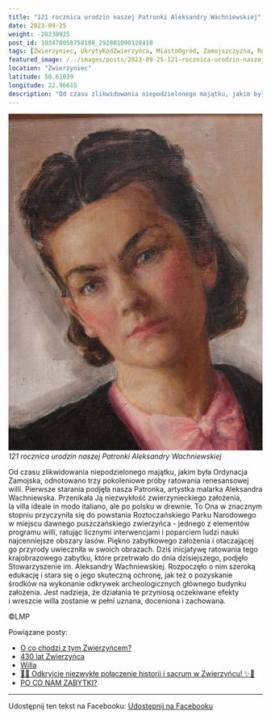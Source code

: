 ```yaml
---
title: "121 rocznica urodzin naszej Patronki Aleksandry Wachniewskiej"
date: 2023-09-25
weight: -20230925
post_id: 103478058758108_292801090128418
tags: [Zwierzyniec, UkrytyKodZwierzyńca, MiastoOgród, Zamojszczyzna, Roztocze, Lubelskie, villarestituta, turystyka, dziedzictwo, zabytki, krajobrazy, TajemnicePrzeszłości, PodróżeWczasie, MagiczneMiejsce]
featured_image: /../images/posts/2023-09-25-121-rocznica-urodzin-naszej-patronki-aleksandry.jpg
location: "Zwierzyniec"
latitude: 50.61039
longitude: 22.96615
description: "Od czasu zlikwidowania niepodzielonego majątku, jakim była Ordynacja Zamojska, odnotowano trzy pokoleniowe próby ratowania renesansowej willi. Pierwsz..."
---
```


![121 rocznica urodzin naszej Patronki Aleksandry Wachniewskiej](/images/posts/2023-09-25-121-rocznica-urodzin-naszej-patronki-aleksandry.jpg)
*121 rocznica urodzin naszej Patronki Aleksandry Wachniewskiej*

Od czasu zlikwidowania niepodzielonego majątku, jakim była Ordynacja Zamojska, odnotowano trzy pokoleniowe próby ratowania renesansowej willi.
Pierwsze starania podjęła nasza Patronka, artystka malarka Aleksandra Wachniewska. Przenikała Ją niezwykłość zwierzynieckiego założenia, la villa ideale in modo italiano, ale po polsku w drewnie. To Ona w znacznym stopniu przyczyniła się do powstania Roztoczańskiego Parku Narodowego w miejscu dawnego puszczańskiego zwierzyńca - jednego z elementów programu willi, ratując licznymi interwencjami i poparciem ludzi nauki najcenniejsze obszary lasów.
Piękno zabytkowego założenia i otaczającej go przyrody uwieczniła w swoich obrazach.
Dziś inicjatywę ratowania tego krajobrazowego zabytku, które przetrwało do dnia dzisiejszego, podjęło Stowarzyszenie im. Aleksandry Wachniewskiej. Rozpoczęło o nim szeroką edukację i stara się o jego skuteczną ochronę, jak też o pozyskanie środków na wykonanie odkrywek archeologicznych głównego budynku założenia.
Jest nadzieja, że działania te przyniosą oczekiwane efekty i wreszcie willa zostanie w pełni uznana, doceniona i zachowana.



©LMP

Powiązane posty:
- [O co chodzi z tym Zwierzyńcem?](/posts/O-co-chodzi-z-tym-Zwierzyncem)
- [430 lat Zwierzyńca](/posts/430-lat-Zwierzynca)
- [Willa ](/posts/Willa-Borowianka)
- [🌟✨ Odkryjcie niezwykłe połączenie historii i sacrum w Zwierzyńcu! ✨🌟](/posts/-Odkryjcie-niezwykle-polaczenie-historii-i-sacrum)
- [PO CO NAM ZABYTKI?](/posts/PO-CO-NAM-ZABYTKI)


---

Udostępnij ten tekst na Facebooku:
[Udostępnij na Facebooku](https://www.facebook.com/sharer/sharer.php?u=https://stowarzyszeniewachniewskiej.pl/posts/121-rocznica-urodzin-naszej-Patronki-Aleksandry)

<script type="application/ld+json">
{
  "@context": "https://schema.org",
  "@type": "BlogPosting",
  "headline": "121 rocznica urodzin naszej Patronki Aleksandry Wachniewskiej",
  "datePublished": "2023-09-25",
  "dateModified": "2023-09-25",
  "author": {
    "@type": "Organization",
    "name": "Stowarzyszenie im. Aleksandry Wachniewskiej"
  },
  "publisher": {
    "@type": "Organization",
    "name": "Stowarzyszenie im. Aleksandry Wachniewskiej",
    "logo": {
      "@type": "ImageObject",
      "url": "https://stowarzyszeniewachniewskiej.pl/images/logo/logo.svg"
    }
  },
  "mainEntityOfPage": {
    "@type": "WebPage",
    "@id": "https://stowarzyszeniewachniewskiej.pl/posts/121-rocznica-urodzin-naszej-patronki-aleksandry"
  },
  "image": {
    "@type": "ImageObject",
    "url": "https://stowarzyszeniewachniewskiej.pl//images/posts/2023-09-25-121-rocznica-urodzin-naszej-patronki-aleksandry.jpg"
  },
  "articleSection": "Dziedzictwo Kulturowe i Zabytki",
  "keywords": "[Zwierzyniec, UkrytyKodZwierzyńca, MiastoOgród, Zamojszczyzna, Roztocze, Lubelskie, villarestituta, turystyka, dziedzictwo, zabytki, krajobrazy, TajemnicePrzeszłości, PodróżeWczasie, MagiczneMiejsce]",
  "wordCount": 144,
  "articleBody": "Od czasu zlikwidowania niepodzielonego majątku, jakim była Ordynacja Zamojska, odnotowano trzy pokoleniowe próby ratowania renesansowej willi.\nPierwsze starania podjęła nasza Patronka, artystka malarka Aleksandra Wachniewska. Przenikała Ją niezwykłość zwierzynieckiego założenia, la villa ideale in modo italiano, ale po polsku w drewnie. To Ona w znacznym stopniu przyczyniła się do powstania Roztoczańskiego Parku Narodowego w miejscu dawnego puszczańskiego zwierzyńca - jednego z elementów programu willi, ratując licznymi interwencjami i poparciem ludzi nauki najcenniejsze obszary lasów.\nPiękno zabytkowego założenia i otaczającej go przyrody uwieczniła w swoich obrazach.\nDziś inicjatywę ratowania tego krajobrazowego zabytku, które przetrwało do dnia dzisiejszego, podjęło Stowarzyszenie im. Aleksandry Wachniewskiej. Rozpoczęło o nim szeroką edukację i stara się o jego skuteczną ochronę, jak też o pozyskanie środków na wykonanie odkrywek archeologicznych głównego budynku założenia.\nJest nadzieja, że działania te przyniosą oczekiwane efekty i wreszcie willa zostanie w pełni uznana, doceniona i zachowana.\n\n\n\n©LMP",
  "description": "Od czasu zlikwidowania niepodzielonego majątku, jakim była Ordynacja Zamojska, odnotowano trzy pokoleniowe próby ratowania renesansowej willi. Pierwsz...",
  "copyrightHolder": null
}
</script>
<script type="application/ld+json">
{
  "@context": "https://schema.org",
  "@type": "BreadcrumbList",
  "itemListElement": [
    {
      "@type": "ListItem",
      "position": 1,
      "name": "Home",
      "item": "https://stowarzyszeniewachniewskiej.pl"
    },
    {
      "@type": "ListItem",
      "position": 2,
      "name": "posts",
      "item": "https://stowarzyszeniewachniewskiej.pl/posts"
    },
    {
      "@type": "ListItem",
      "position": 3,
      "name": "121 rocznica urodzin naszej Patronki Aleksandry Wachniewskiej",
      "item": "https://stowarzyszeniewachniewskiej.pl/posts/121-rocznica-urodzin-naszej-patronki-aleksandry"
    }
  ]
}
</script>
